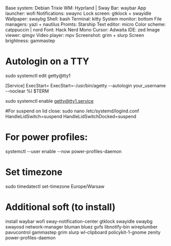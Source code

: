 Base system: Debian Trixie
WM: Hyprland | Sway
Bar: waybar
App launcher: wofi
Notifications: swaync
Lock screen: gtklock + swayidle
Wallpaper: swaybg
Shell: bash
Terminal: kitty
System monitor: bottom
File managers: yazi + nautilus
Promts: Starship
Text editor: micro
Color scheme: catppuccin | nord
Font: Hack Nerd Mono
Cursor: Adwaita
IDE: zed
Image viewer: qimgv
Video player: mpv
Screenshot: grim + slurp
Screen brightness: gammastep

# Autologin on a TTY
sudo systemctl edit getty@tty1

[Service]
ExecStart=
ExecStart=-/usr/bin/agetty --autologin your_username --noclear %I $TERM

sudo systemctl enable getty@tty1.service

#For suspend on lid close:
sudo nano /etc/systemd/logind.conf
HandleLidSwitch=suspend
HandleLidSwitchDocked=suspend

# For power profiles:
systemctl --user enable --now power-profiles-daemon

# Set timezone
sudo timedatectl set-timezone Europe/Warsaw

# Additional soft (to install)
install waybar wofi sway-notification-center gtklock swayidle swaybg swayosd
network-manager bluman bluez gvfs libnotify-bin wireplumber pavucontrol
gammastep grim slurp wl-clipboard policykit-1-gnome zenity power-profiles-daemon
